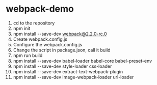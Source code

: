 # webpack-demo
1. cd to the repository
2. npm init
3. npm install --save-dev webpack@2.2.0-rc.0
4. Create webpack.config.js
5. Configure the webpack.config.js
6. Change the script in package.json, call it build
7. npm run build
8. npm install --save-dev babel-loader babel-core babel-preset-env
9. npm install --save-dev style-loader css-loader
10. npm install --save-dev extract-text-webpack-plugin
11. npm install --save-dev image-webpack-loader url-loader
